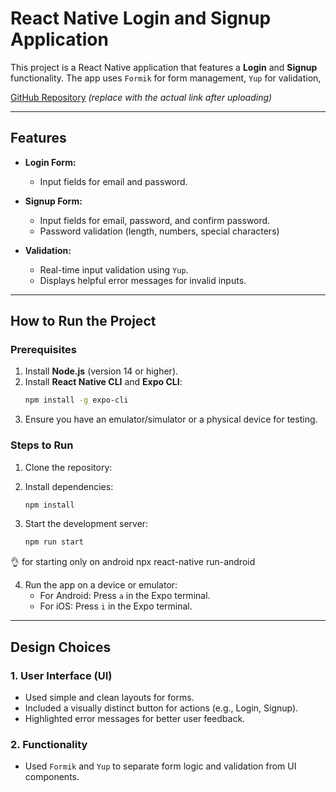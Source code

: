 # React Native Login and Signup Application

This project is a React Native application that features a **Login** and **Signup**  functionality. The app uses `Formik` for form management, `Yup` for validation, 


[GitHub Repository](https://github.com/manojmksmanu/react-native-login-signup) *(replace with the actual link after uploading)*



---

## Features

- **Login Form:**
  - Input fields for email and password.

- **Signup Form:**
  - Input fields for email, password, and confirm password.
  - Password validation (length, numbers, special characters)

- **Validation:**
  - Real-time input validation using `Yup`.
  - Displays helpful error messages for invalid inputs.


---

## How to Run the Project

### Prerequisites

1. Install **Node.js** (version 14 or higher).
2. Install **React Native CLI** and **Expo CLI**:
   ```bash
   npm install -g expo-cli
   ```
3. Ensure you have an emulator/simulator or a physical device for testing.

### Steps to Run

1. Clone the repository:
 


2. Install dependencies:
   ```bash
   npm install
   ```

3. Start the development server:
   ```bash
   npm run start
   ```
  👌 for starting only on android npx react-native run-android

4. Run the app on a device or emulator:
   - For Android: Press `a` in the Expo terminal.
   - For iOS: Press `i` in the Expo terminal.

---

## Design Choices

### 1. **User Interface (UI)**
- Used simple and clean layouts for forms.
- Included a visually distinct button for actions (e.g., Login, Signup).
- Highlighted error messages for better user feedback.

### 2. **Functionality**
- Used `Formik` and `Yup` to separate form logic and validation from UI components.